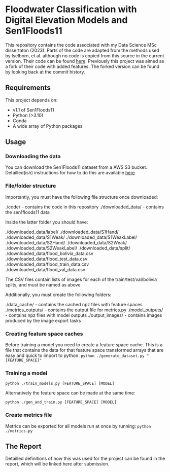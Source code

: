 # Floodwater Classification with Digital Elevation Models and Sen1Floods11

This repository contains the code associated with my Data Science MSc dissertaton (2023). 
Parts of the code are adapted from the methods used by Iselborn, et al. although no code is copied from this source in the current version. Their code can be found [here](https://github.com/DFKI-Earth-And-Space-Applications/Flood_Mapping_Feature_Space_Importance). Previously this project was aimed as a fork of their code with added features. The forked version can be found by looking back at the commit history. 

## Requirements
This project depends on:
- v1.1 of Sen1Floods11
- Python (>3.10)
- Conda
- A wide array of Python packages

## Usage
### Downloading the data
You can download the Sen1Floods11 dataset from a AWS S3 bucket. Detailled(ish) instructions for how to do this are available [here](https://github.com/DFKI-Earth-And-Space-Applications/Flood_Mapping_Feature_Space_Importance/blob/main/src/sen1floods11/README.md)

### File/folder structure
Importantly, you must have the following file structure once downloaded:

./code/ - contains the code in this repository
./downloaded_data/ - contains the sen1floods11 data

Inside the latter folder you should have:

./downloaded_data/label/
./downloaded_data/S1Hand/
./downloaded_data/S1Weak/
./downloaded_data/S1WeakLabel/
./downloaded_data/S2Hand/
./downloaded_data/S2Weak/
./downloaded_data/S2WeakLabel/
./downloaded_data/split/
./downloaded_data/flood_bolivia_data.csv
./downloaded_data/flood_test_data.csv
./downloaded_data/flood_train_data.csv
./downloaded_data/flood_val_data.csv

The CSV files contain lists of images for each of the train/test/val/bolivia splits, and must be named as above

Additionally, you must create the following folders:

./data_cache/ - contains the cached npz files with feature spaces
./metrics_outputs/ - contains the output file for metrics.py
./model_outputs/ - contains npz files with model outputs
./output_images/ - contains images produced by the image export tasks

### Creating feature space caches
Before training a model you need to create a feature space cache. This is a file that contains the data for that feature space transformed arrays that are easy and quick to import to python. 
``python ./generate_dataset.py "[FEATURE_SPACE]"``

### Training a model
``python ./train_models.py [FEATURE_SPACE] [MODEL]``

Alternatively the feature space can be made at the same time:

``python ./gen_and_train.py [FEATURE_SPACE] [MODEL]``

### Create metrics file
Metrics can be exported for all models run at once by running:
``python ./metrics.py``

## The Report
Detailled definitions of how this was used for the project can be found in the report, which will be linked here after submission.

